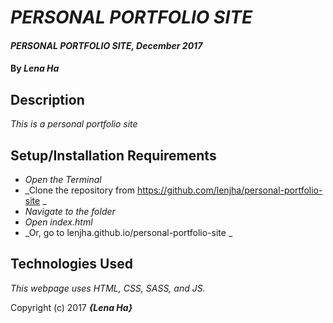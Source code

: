 # _PERSONAL PORTFOLIO SITE_

#### _PERSONAL PORTFOLIO SITE, December 2017_

#### By _**Lena Ha**_

## Description

_This is a personal portfolio site_

## Setup/Installation Requirements

* _Open the Terminal_
* _Clone the repository from https://github.com/lenjha/personal-portfolio-site _
* _Navigate to the folder_
* _Open index.html_
* _Or, go to lenjha.github.io/personal-portfolio-site _

## Technologies Used
_This webpage uses HTML, CSS, SASS, and JS._


Copyright (c) 2017 **_{Lena Ha}_**
